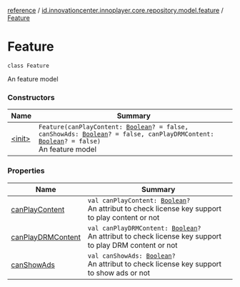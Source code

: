 [reference](../../index.md) / [id.innovationcenter.innoplayer.core.repository.model.feature](../index.md) / [Feature](./index.md)

# Feature

`class Feature`

An feature model

### Constructors

| Name | Summary |
|---|---|
| [&lt;init&gt;](-init-.md) | `Feature(canPlayContent: `[`Boolean`](https://kotlinlang.org/api/latest/jvm/stdlib/kotlin/-boolean/index.html)`? = false, canShowAds: `[`Boolean`](https://kotlinlang.org/api/latest/jvm/stdlib/kotlin/-boolean/index.html)`? = false, canPlayDRMContent: `[`Boolean`](https://kotlinlang.org/api/latest/jvm/stdlib/kotlin/-boolean/index.html)`? = false)`<br>An feature model |

### Properties

| Name | Summary |
|---|---|
| [canPlayContent](can-play-content.md) | `val canPlayContent: `[`Boolean`](https://kotlinlang.org/api/latest/jvm/stdlib/kotlin/-boolean/index.html)`?`<br>An attribut to check license key support to play content or not |
| [canPlayDRMContent](can-play-d-r-m-content.md) | `val canPlayDRMContent: `[`Boolean`](https://kotlinlang.org/api/latest/jvm/stdlib/kotlin/-boolean/index.html)`?`<br>An attribut to check license key support to play DRM content or not |
| [canShowAds](can-show-ads.md) | `val canShowAds: `[`Boolean`](https://kotlinlang.org/api/latest/jvm/stdlib/kotlin/-boolean/index.html)`?`<br>An attribut to check license key support to show ads or not |
